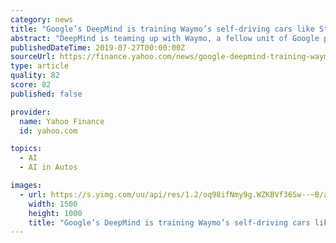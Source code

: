 ```yaml
---
category: news
title: "Google’s DeepMind is training Waymo’s self-driving cars like StarCraft II bots"
abstract: "DeepMind is teaming up with Waymo, a fellow unit of Google parent Alphabet, to train self-driving cars, using the same method that was created to teach artificial intelligence bots how to play StarCraft II. Waymo’s self-driving vehicles utilize neural ..."
publishedDateTime: 2019-07-27T00:00:00Z
sourceUrl: https://finance.yahoo.com/news/google-deepmind-training-waymo-self-230155567.html
type: article
quality: 82
score: 82
published: false

provider:
  name: Yahoo Finance
  id: yahoo.com

topics:
  - AI
  - AI in Autos

images:
  - url: https://s.yimg.com/uu/api/res/1.2/oq98ifNmy9g.WZKBVf36Sw--~B/aD0xMDAwO3c9MTUwMDtzbT0xO2FwcGlkPXl0YWNoeW9u/http://media.zenfs.com/en-US/homerun/digital_trends_973/33fc3c824d5b68da5cdd779011222b93
    width: 1500
    height: 1000
    title: "Google’s DeepMind is training Waymo’s self-driving cars like StarCraft II bots"
---
```

